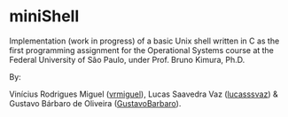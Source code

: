 # miniShell

Implementation (work in progress) of a basic Unix shell written in C as the first programming assignment for the Operational Systems course at the Federal University of São Paulo, under Prof. Bruno Kimura, Ph.D.

By:

   Vinícius Rodrigues Miguel ([vrmiguel](https://github.com/vrmiguel)), Lucas Saavedra Vaz ([lucasssvaz](https://github.com/lucasssvaz)) & Gustavo Bárbaro de Oliveira ([GustavoBarbaro](https://github.com/GustavoBarbaro)).
